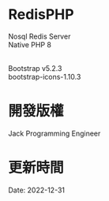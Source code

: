 # RedisPHP
Nosql Redis Server<br>
Native PHP 8<br><br>

Bootstrap  v5.2.3<br>
bootstrap-icons-1.10.3<br>

# 開發版權
Jack Programming Engineer

# 更新時間
Date: 2022-12-31
